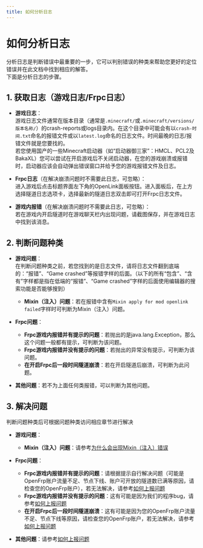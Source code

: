 ```yaml
---
title: 如何分析日志
---
```

# 如何分析日志

分析日志是判断错误中最重要的一步，它可以判别错误的种类来帮助您更好的定位错误并在此文档中找到相应的解答。  
下面是分析日志的步骤。

## 1. 获取日志（游戏日志/Frpc日志）

- **游戏日志**：  
游戏日志文件通常在版本目录（通常是`.minecraft/`或`.minecraft/versions/版本名称/`）的crash-reports或logs目录内。在这个目录中可能会有以`crash-时间.txt`命名的报错文件或以`latest.log`命名的日志文件。时间最晚的日志/报错文件就是您要找的。  
若您使用国产的一些Minecraft启动器（如“启动器御三家”：HMCL、PCL2及BakaXL）您可以尝试在开启游戏后不关闭启动器，在您的游戏崩溃或报错时，启动器应该会自动弹出错误窗口并给予您的游戏报错文件及日志。  

- **Frpc日志**（在解决崩溃问题时不需要此日志，可忽略）：  
进入游戏后点击标题界面左下角的OpenLink面板按钮。进入面板后，在上方选择隧道日志选项卡，选择最新的隧道日志双击即可打开Frpc日志文件。

- **游戏内报错**（在解决崩溃问题时不需要此日志，可忽略）：  
若在游戏内开启隧道时在游戏聊天栏内出现问题，请截图保存，并在游戏日志中找到该消息。

## 2. 判断问题种类

- **游戏问题**：  
在判断问题种类之前，若您找到的是日志文件，请将日志文件翻到底端的：“报错”、“Game crashed”等报错字样的后面。（以下的所有“包含”、“含有”字样都是指在低端的“报错”、“Game crashed”字样的后面使用编辑器的搜索功能是否能够搜到）
  - **Mixin（注入）问题**：若在报错中含有`Mixin apply for mod openlink failed`字样时可判断为Mixin（注入）问题。

- **Frpc问题**：
  - **Frpc游戏内报错并有提示的问题**：若抛出的是java.lang.Exception，那么这个问题一般都有提示，可判断为该问题。
  - **Frpc游戏内报错并没有提示的问题**：若抛出的异常没有提示，可判断为该问题。
  - **在开启Frpc后一段时间隧道崩溃**：若在开启隧道后崩溃，可判断为此问题。

- **其他问题**：若不为上面任何类报错，可以判断为其他问题。

## 3. 解决问题

判断问题种类后可根据问题种类访问相应章节进行解决

- **游戏问题**：  
  - **Mixin（注入）问题**：请参考[为什么会出现Mixin（注入）错误](../WHY/Mixin_erroR)

- **Frpc问题**：
  - **Frpc游戏内报错并有提示的问题**：请根据提示自行解决问题（可能是OpenFrp账户流量不足、节点下线、账户可开放的隧道数已满等原因，请检查您的OpenFrp账户），若无法解决，请参考[如何上报问题](./Report)
  - **Frpc游戏内报错并没有提示的问题**：这有可能是因为我们的程序bug，请参考[如何上报问题](./Report)
  - **在开启Frpc后一段时间隧道崩溃**：这有可能是因为您的OpenFrp账户流量不足、节点下线等原因，请检查您的OpenFrp账户，若无法解决，请参考[如何上报问题](./Report)

- **其他问题**：请参考[如何上报问题](./Report)
